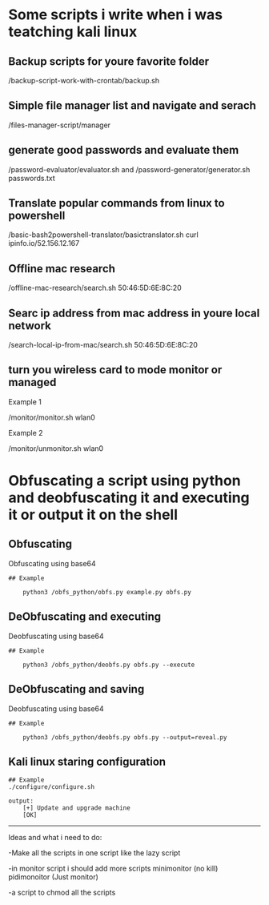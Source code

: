 # Some scripts i write when i was teatching kali linux

## Backup scripts for youre favorite folder

/backup-script-work-with-crontab/backup.sh

## Simple file manager list and navigate and serach

/files-manager-script/manager


## generate good passwords and evaluate them

/password-evaluator/evaluator.sh and /password-generator/generator.sh passwords.txt

## Translate popular commands from linux to powershell

/basic-bash2powershell-translator/basictranslator.sh curl ipinfo.io/52.156.12.167


## Offline mac research

/offline-mac-research/search.sh 50:46:5D:6E:8C:20

## Searc ip address from mac address in youre local network

/search-local-ip-from-mac/search.sh 50:46:5D:6E:8C:20


## turn you wireless card to mode monitor or managed


Example 1

/monitor/monitor.sh wlan0

Example 2

/monitor/unmonitor.sh wlan0


# Obfuscating a script using python and deobfuscating it and executing it or output it on the shell


## Obfuscating
Obfuscating using base64

    ## Example

        python3 /obfs_python/obfs.py example.py obfs.py

## DeObfuscating and executing
Deobfuscating using base64

    ## Example

        python3 /obfs_python/deobfs.py obfs.py --execute

## DeObfuscating and saving
Deobfuscating using base64

    ## Example

        python3 /obfs_python/deobfs.py obfs.py --output=reveal.py
## Kali linux staring configuration

    ## Example
    ./configure/configure.sh

    output:
        [+] Update and upgrade machine
        [OK]

-----------------------


Ideas and what i need to do:

-Make all the scripts in one script like the lazy script

-in monitor script i should add more scripts minimonitor (no kill) pidimonoitor (Just monitor)

-a script to chmod all the scripts



